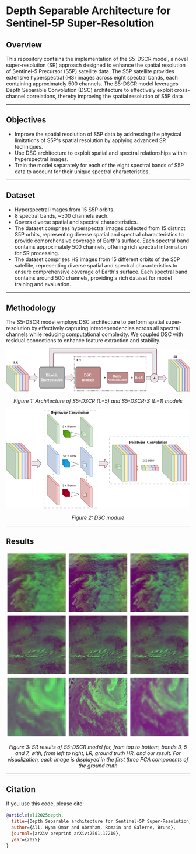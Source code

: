 # Depth Separable Architecture for Sentinel-5P Super-Resolution

## Overview

This repository contains the implementation of the S5-DSCR model, a novel super-resolution (SR) approach designed to enhance the spatial resolution of Sentinel-5 Precursor (S5P) satellite data. The S5P satellite provides extensive hyperspectral (HS) images across eight spectral bands, each containing approximately 500 channels. The S5-DSCR model leverages Depth Separable Convolution (DSC) architecture to effectively exploit cross-channel correlations, thereby improving the spatial resolution of S5P data

---

## Objectives

- Improve the spatial resolution of S5P data by addressing the physical limitations of S5P's spatial resolution by applying advanced SR techniques.
- Use DSC architecture to exploit spatial and spectral relationships within hyperspectral images.
- Train the model separately for each of the eight spectral bands of S5P data to account for their unique spectral characteristics.

---

## Dataset

- Hyperspectral images from 15 S5P orbits.
- 8 spectral bands, ~500 channels each.
- Covers diverse spatial and spectral characteristics.
- The dataset comprises hyperspectral images collected from 15 distinct S5P orbits, representing diverse spatial and spectral characteristics to provide comprehensive coverage of Earth's surface. Each spectral band contains approximately 500 channels, offering rich spectral information for SR processing.
- The dataset comprises HS images from 15 different orbits of the S5P satellite, representing diverse spatial and spectral characteristics to ensure comprehensive coverage of Earth's surface. Each spectral band contains around 500 channels, providing a rich dataset for model training and evaluation.

---

## Methodology

The S5-DSCR model employs DSC architecture to perform spatial super-resolution by effectively capturing interdependencies across all spectral channels while reducing computational complexity. We coupled DSC with residual connections to enhance feature extraction and stability.




![Alt text](images/architecture.png)
<p align="center"><em>Figure 1: Architecture of S5-DSCR (L=5) and S5-DSCR-S (L=1) models</em></p>



![Alt text](images/DSC.png)
<p align="center"><em>Figure 2: DSC module</em></p>



---

## Results

![Alt text](images/BD3.png)
![Alt text](images/BD5.png)
![Alt text](images/BD7.png)
<p align="center"><em>Figure 3: SR results of S5-DSCR model for, from top to bottom,  bands 3, 5 and 7, with, from left to right, LR, ground truth HR, and our result. For visualization, each image is displayed in the first three PCA components of the ground truth</em></p>


---

## Citation

If you use this code, please cite:

```bibtex
@article{ali2025depth,
  title={Depth Separable architecture for Sentinel-5P Super-Resolution},
  author={Ali, Hyam Omar and Abraham, Romain and Galerne, Bruno},
  journal={arXiv preprint arXiv:2501.17210},
  year={2025}
}
